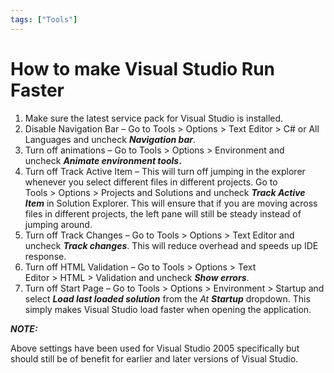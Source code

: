 ```yaml
---
tags: ["Tools"]
---
```


# How to make Visual Studio Run Faster
<!--markdownlint-disable MD013 MD029 MD036 MD024 MD033 MD040 MD042 MD001 MD051 MD025 MD052-->
1. Make sure the latest service pack for Visual Studio is installed.
2. Disable Navigation Bar – Go to Tools > Options > Text Editor > C# or All Languages and uncheck **_Navigation bar_**.
3. Turn off animations – Go to Tools > Options > Environment and uncheck **_Animate environment tools_.**
4. Turn off Track Active Item – This will turn off jumping in the explorer whenever you select different files in different projects. Go to Tools > Options > Projects and Solutions and uncheck _**Track Active Item**_ in Solution Explorer. This will ensure that if you are moving across files in different projects, the left pane will still be steady instead of jumping around.
5. Turn off Track Changes – Go to Tools > Options > Text Editor and uncheck **_Track changes_**. This will reduce overhead and speeds up IDE response.
6. Turn off HTML Validation – Go to Tools > Options > Text Editor > HTML > Validation and uncheck **_Show errors_**.
7. Turn off Start Page – Go to Tools > Options > Environment > Startup and select **_Load last loaded solution_** from the _At **Startup**_ dropdown. This simply makes Visual Studio load faster when opening the application.

_**NOTE:**_

Above settings have been used for Visual Studio 2005 specifically but should still be of benefit for earlier and later versions of Visual Studio.

